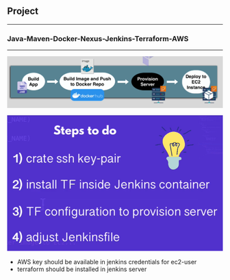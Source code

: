 ## Project
------------------------------
### Java-Maven-Docker-Nexus-Jenkins-Terraform-AWS
------------------------------------------------------

![Project](image.png)

![Steps](image-1.png)

- AWS key should be available in jenkins credentials for ec2-user
- terraform should be installed in jenkins server
